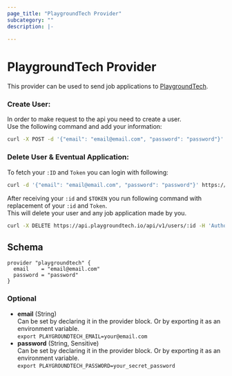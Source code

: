 ```yaml
---
page_title: "PlaygroundTech Provider"
subcategory: ""
description: |-
  
---
```


# PlaygroundTech Provider
This provider can be used to send job applications to [PlaygroundTech](https://playgroundtech.io).

### Create User:
In order to make request to the api you need to create a user.  
Use the following command and add your information:
```bash
curl -X POST -d '{"email": "email@email.com", "password": "password"}' https://api.playgroundtech.io/api/v1/users
```

### Delete User & Eventual Application:
To fetch your `:ID` and `Token` you can login with following:

```bash
curl -d '{"email": "email@email.com", "password": "password"}' https://api.playgroundtech.io/api/v1/login
```  

After receiving your `:id` and `$TOKEN` you run following command with replacement of your `:id` and `Token`.  
This will delete your user and any job application made by you.
```bash
curl -X DELETE https://api.playgroundtech.io/api/v1/users/:id -H 'Authorization: Bearer {$TOKEN}' 
```

## Schema
```hcl
provider "playgroundtech" {
  email    = "email@email.com"
  password = "password"
}
```
### Optional

- **email** (String)  
  Can be set by declaring it in the provider block. Or by exporting it as an environment variable.  
  `export PLAYGROUNDTECH_EMAIL=your@email.com`
- **password** (String, Sensitive)  
  Can be set by declaring it in the provider block. Or by exporting it as an environment variable.  
  `export PLAYGROUNDTECH_PASSWORD=your_secret_password`

